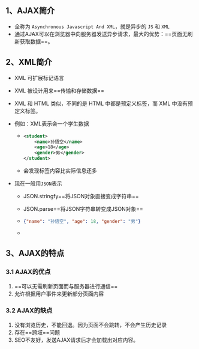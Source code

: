 ## 1、AJAX简介

- 全称为 `Asynchronous Javascript And XML`，就是异步的 `JS` 和 `XML`
- 通过AJAX可以在浏览器中向服务器发送异步请求，最大的优势：==页面无刷新获取数据==。

## 2、XML简介

- XML 可扩展标记语言

- XML 被设计用来==传输和存储数据==

- XML 和 HTML 类似，不同的是 HTML 中都是预定义标签，而 XML 中没有预定义标签。

- 例如：XML表示会一个学生数据

  - ``` xml
    <student>
    	<name>孙悟空</name>
        <age>18</age>
        <gender>男</gender>
    </student>
    ```

  - 会发现标签内容比实际信息还多

- 现在一般用`JSON`表示

  - JSON.stringfy==将JSON对象直接变成字符串==

  - JSON.parse==将JSON字符串转变成JSON对象==

  - ``` json
    {"name": "孙悟空", "age": 18, "gender": "男"}
    ```

  - 

## 3、AJAX的特点

### 3.1 AJAX的优点

1. ==可以无需刷新页面而与服务器进行通信==
2. 允许根据用户事件来更新部分页面内容

### 3.2 AJAX的缺点

1. 没有浏览历史，不能回退。因为页面不会跳转，不会产生历史记录
2. 存在==跨域==问题
3. SEO不友好，发送AJAX请求后才会加载出对应内容。

